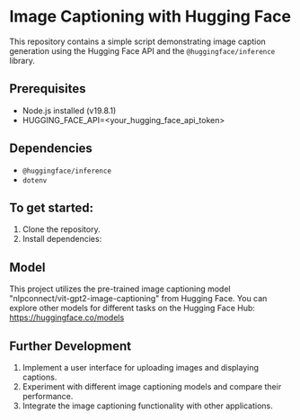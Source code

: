 # Image Captioning with Hugging Face

This repository contains a simple script demonstrating image caption generation using the Hugging Face API and the `@huggingface/inference` library.

## Prerequisites

- Node.js installed (v19.8.1)
- HUGGING_FACE_API=<your_hugging_face_api_token>

## Dependencies

- `@huggingface/inference`
- `dotenv`


## To get started:

1. Clone the repository.
2. Install dependencies:

## Model
This project utilizes the pre-trained image captioning model "nlpconnect/vit-gpt2-image-captioning" from Hugging Face. You can explore other models for different tasks on the Hugging Face Hub: https://huggingface.co/models

## Further Development
1. Implement a user interface for uploading images and displaying captions.
2. Experiment with different image captioning models and compare their performance.
3. Integrate the image captioning functionality with other applications.